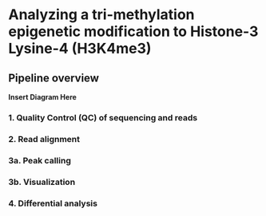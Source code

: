 # Analyzing a tri-methylation epigenetic modification to Histone-3 Lysine-4 (H3K4me3)
## Pipeline overview

**Insert Diagram Here**

### 1. Quality Control (QC) of sequencing and reads


### 2. Read alignment
### 3a. Peak calling
### 3b. Visualization
### 4. Differential analysis

